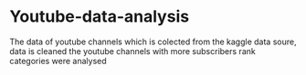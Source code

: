 # Youtube-data-analysis
The data of youtube channels which is colected from the kaggle data soure, data is cleaned
the youtube channels with more subscribers rank categories were analysed

